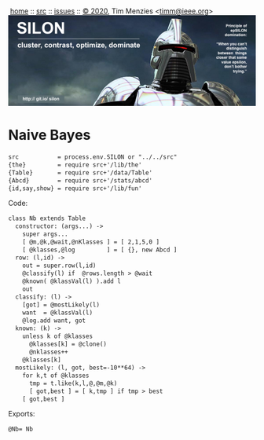<a name=top></a><p>       
&nbsp;[home](http://git.io/silon) ::
[src](https://github.com/timm/silon/raw/master/src) ::
[issues](http://git.io/silon) ::
<a href="https://github.com/timm/silon/raw/master/raw/master/LICENSE.md">&copy; 2020</a>,
Tim Menzies
<<a href="mailto:timm@ieee.org">timm&commat;ieee.org</a>>
<br>
[<img width=900 src="https://github.com/timm/silon/raw/master/etc/img/banner.jpg">](http://git.io/silon)<br>

# Naive Bayes

    src           = process.env.SILON or "../../src"
    {the}         = require src+'/lib/the'
    {Table}       = require src+'/data/Table'
    {Abcd}        = require src+'/stats/abcd'
    {id,say,show} = require src+'/lib/fun'

Code:

    class Nb extends Table
      constructor: (args...) ->
        super args...
        [ @m,@k,@wait,@nKlasses ] = [ 2,1,5,0 ]
        [ @klasses,@log         ] = [ {}, new Abcd ]
      row: (l,id) ->
        out = super.row(l,id)
        @classify(l) if  @rows.length > @wait
        @known( @klassVal(l) ).add l
        out
      classify: (l) ->
        [got] = @mostLikely(l)
        want  = @klassVal(l)
        @log.add want, got
      known: (k) ->
        unless k of @klasses
          @klasses[k] = @clone()
          @nklasses++
        @klasses[k]
      mostLikely: (l, got, best=-10**64) ->
        for k,t of @klasses
          tmp = t.like(k,l,@,@m,@k)
          [ got,best ] = [ k,tmp ] if tmp > best
        [ got,best ]

Exports:

    @Nb= Nb
